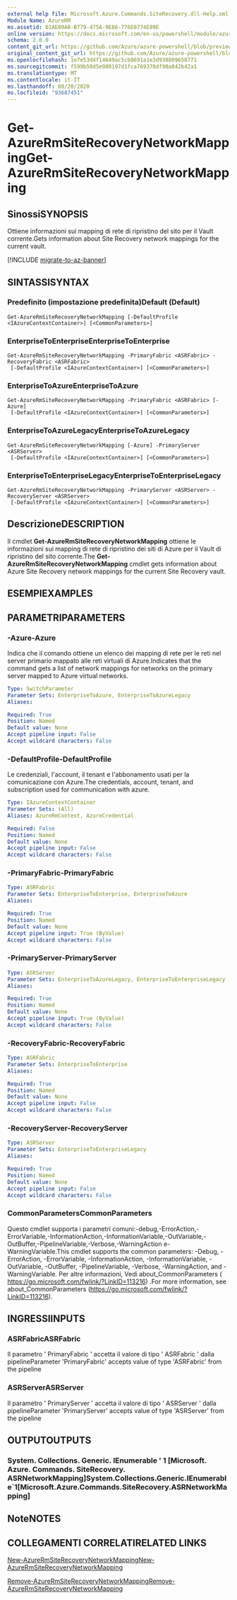 ```yaml
---
external help file: Microsoft.Azure.Commands.SiteRecovery.dll-Help.xml
Module Name: AzureRM
ms.assetid: 01AE09A8-B779-475A-9E86-776E0774E89E
online version: https://docs.microsoft.com/en-us/powershell/module/azurerm.siterecovery/get-azurermsiterecoverynetworkmapping
schema: 2.0.0
content_git_url: https://github.com/Azure/azure-powershell/blob/preview/src/ResourceManager/SiteRecovery/Commands.SiteRecovery/help/Get-AzureRmSiteRecoveryNetworkMapping.md
original_content_git_url: https://github.com/Azure/azure-powershell/blob/preview/src/ResourceManager/SiteRecovery/Commands.SiteRecovery/help/Get-AzureRmSiteRecoveryNetworkMapping.md
ms.openlocfilehash: 1e7e53d4f14649ac5cb8691a1e3d938809658771
ms.sourcegitcommit: f599b50d5e980197d1fca769378df90a842b42a1
ms.translationtype: MT
ms.contentlocale: it-IT
ms.lasthandoff: 08/20/2020
ms.locfileid: "93687451"
---
```

# <span data-ttu-id="9c83e-101">Get-AzureRmSiteRecoveryNetworkMapping</span><span class="sxs-lookup"><span data-stu-id="9c83e-101">Get-AzureRmSiteRecoveryNetworkMapping</span></span>

## <span data-ttu-id="9c83e-102">Sinossi</span><span class="sxs-lookup"><span data-stu-id="9c83e-102">SYNOPSIS</span></span>
<span data-ttu-id="9c83e-103">Ottiene informazioni sui mapping di rete di ripristino del sito per il Vault corrente.</span><span class="sxs-lookup"><span data-stu-id="9c83e-103">Gets information about Site Recovery network mappings for the current vault.</span></span>

[!INCLUDE [migrate-to-az-banner](../../includes/migrate-to-az-banner.md)]

## <span data-ttu-id="9c83e-104">SINTASSI</span><span class="sxs-lookup"><span data-stu-id="9c83e-104">SYNTAX</span></span>

### <span data-ttu-id="9c83e-105">Predefinito (impostazione predefinita)</span><span class="sxs-lookup"><span data-stu-id="9c83e-105">Default (Default)</span></span>
```
Get-AzureRmSiteRecoveryNetworkMapping [-DefaultProfile <IAzureContextContainer>] [<CommonParameters>]
```

### <span data-ttu-id="9c83e-106">EnterpriseToEnterprise</span><span class="sxs-lookup"><span data-stu-id="9c83e-106">EnterpriseToEnterprise</span></span>
```
Get-AzureRmSiteRecoveryNetworkMapping -PrimaryFabric <ASRFabric> -RecoveryFabric <ASRFabric>
 [-DefaultProfile <IAzureContextContainer>] [<CommonParameters>]
```

### <span data-ttu-id="9c83e-107">EnterpriseToAzure</span><span class="sxs-lookup"><span data-stu-id="9c83e-107">EnterpriseToAzure</span></span>
```
Get-AzureRmSiteRecoveryNetworkMapping -PrimaryFabric <ASRFabric> [-Azure]
 [-DefaultProfile <IAzureContextContainer>] [<CommonParameters>]
```

### <span data-ttu-id="9c83e-108">EnterpriseToAzureLegacy</span><span class="sxs-lookup"><span data-stu-id="9c83e-108">EnterpriseToAzureLegacy</span></span>
```
Get-AzureRmSiteRecoveryNetworkMapping [-Azure] -PrimaryServer <ASRServer>
 [-DefaultProfile <IAzureContextContainer>] [<CommonParameters>]
```

### <span data-ttu-id="9c83e-109">EnterpriseToEnterpriseLegacy</span><span class="sxs-lookup"><span data-stu-id="9c83e-109">EnterpriseToEnterpriseLegacy</span></span>
```
Get-AzureRmSiteRecoveryNetworkMapping -PrimaryServer <ASRServer> -RecoveryServer <ASRServer>
 [-DefaultProfile <IAzureContextContainer>] [<CommonParameters>]
```

## <span data-ttu-id="9c83e-110">Descrizione</span><span class="sxs-lookup"><span data-stu-id="9c83e-110">DESCRIPTION</span></span>
<span data-ttu-id="9c83e-111">Il cmdlet **Get-AzureRmSiteRecoveryNetworkMapping** ottiene le informazioni sui mapping di rete di ripristino dei siti di Azure per il Vault di ripristino del sito corrente.</span><span class="sxs-lookup"><span data-stu-id="9c83e-111">The **Get-AzureRmSiteRecoveryNetworkMapping** cmdlet gets information about Azure Site Recovery network mappings for the current Site Recovery vault.</span></span>

## <span data-ttu-id="9c83e-112">ESEMPI</span><span class="sxs-lookup"><span data-stu-id="9c83e-112">EXAMPLES</span></span>

## <span data-ttu-id="9c83e-113">PARAMETRI</span><span class="sxs-lookup"><span data-stu-id="9c83e-113">PARAMETERS</span></span>

### <span data-ttu-id="9c83e-114">-Azure</span><span class="sxs-lookup"><span data-stu-id="9c83e-114">-Azure</span></span>
<span data-ttu-id="9c83e-115">Indica che il comando ottiene un elenco dei mapping di rete per le reti nel server primario mappato alle reti virtuali di Azure.</span><span class="sxs-lookup"><span data-stu-id="9c83e-115">Indicates that the command gets a list of network mappings for networks on the primary server mapped to Azure virtual networks.</span></span>

```yaml
Type: SwitchParameter
Parameter Sets: EnterpriseToAzure, EnterpriseToAzureLegacy
Aliases: 

Required: True
Position: Named
Default value: None
Accept pipeline input: False
Accept wildcard characters: False
```

### <span data-ttu-id="9c83e-116">-DefaultProfile</span><span class="sxs-lookup"><span data-stu-id="9c83e-116">-DefaultProfile</span></span>
<span data-ttu-id="9c83e-117">Le credenziali, l'account, il tenant e l'abbonamento usati per la comunicazione con Azure.</span><span class="sxs-lookup"><span data-stu-id="9c83e-117">The credentials, account, tenant, and subscription used for communication with azure.</span></span>

```yaml
Type: IAzureContextContainer
Parameter Sets: (All)
Aliases: AzureRmContext, AzureCredential

Required: False
Position: Named
Default value: None
Accept pipeline input: False
Accept wildcard characters: False
```

### <span data-ttu-id="9c83e-118">-PrimaryFabric</span><span class="sxs-lookup"><span data-stu-id="9c83e-118">-PrimaryFabric</span></span>
```yaml
Type: ASRFabric
Parameter Sets: EnterpriseToEnterprise, EnterpriseToAzure
Aliases: 

Required: True
Position: Named
Default value: None
Accept pipeline input: True (ByValue)
Accept wildcard characters: False
```

### <span data-ttu-id="9c83e-119">-PrimaryServer</span><span class="sxs-lookup"><span data-stu-id="9c83e-119">-PrimaryServer</span></span>
```yaml
Type: ASRServer
Parameter Sets: EnterpriseToAzureLegacy, EnterpriseToEnterpriseLegacy
Aliases: 

Required: True
Position: Named
Default value: None
Accept pipeline input: True (ByValue)
Accept wildcard characters: False
```

### <span data-ttu-id="9c83e-120">-RecoveryFabric</span><span class="sxs-lookup"><span data-stu-id="9c83e-120">-RecoveryFabric</span></span>
```yaml
Type: ASRFabric
Parameter Sets: EnterpriseToEnterprise
Aliases: 

Required: True
Position: Named
Default value: None
Accept pipeline input: False
Accept wildcard characters: False
```

### <span data-ttu-id="9c83e-121">-RecoveryServer</span><span class="sxs-lookup"><span data-stu-id="9c83e-121">-RecoveryServer</span></span>
```yaml
Type: ASRServer
Parameter Sets: EnterpriseToEnterpriseLegacy
Aliases: 

Required: True
Position: Named
Default value: None
Accept pipeline input: False
Accept wildcard characters: False
```

### <span data-ttu-id="9c83e-122">CommonParameters</span><span class="sxs-lookup"><span data-stu-id="9c83e-122">CommonParameters</span></span>
<span data-ttu-id="9c83e-123">Questo cmdlet supporta i parametri comuni:-debug,-ErrorAction,-ErrorVariable,-InformationAction,-InformationVariable,-OutVariable,-OutBuffer,-PipelineVariable,-Verbose,-WarningAction e-WarningVariable.</span><span class="sxs-lookup"><span data-stu-id="9c83e-123">This cmdlet supports the common parameters: -Debug, -ErrorAction, -ErrorVariable, -InformationAction, -InformationVariable, -OutVariable, -OutBuffer, -PipelineVariable, -Verbose, -WarningAction, and -WarningVariable.</span></span> <span data-ttu-id="9c83e-124">Per altre informazioni, Vedi about_CommonParameters ( https://go.microsoft.com/fwlink/?LinkID=113216) .</span><span class="sxs-lookup"><span data-stu-id="9c83e-124">For more information, see about_CommonParameters (https://go.microsoft.com/fwlink/?LinkID=113216).</span></span>

## <span data-ttu-id="9c83e-125">INGRESSI</span><span class="sxs-lookup"><span data-stu-id="9c83e-125">INPUTS</span></span>

### <span data-ttu-id="9c83e-126">ASRFabric</span><span class="sxs-lookup"><span data-stu-id="9c83e-126">ASRFabric</span></span>
<span data-ttu-id="9c83e-127">Il parametro ' PrimaryFabric ' accetta il valore di tipo ' ASRFabric ' dalla pipeline</span><span class="sxs-lookup"><span data-stu-id="9c83e-127">Parameter 'PrimaryFabric' accepts value of type 'ASRFabric' from the pipeline</span></span>

### <span data-ttu-id="9c83e-128">ASRServer</span><span class="sxs-lookup"><span data-stu-id="9c83e-128">ASRServer</span></span>
<span data-ttu-id="9c83e-129">Il parametro ' PrimaryServer ' accetta il valore di tipo ' ASRServer ' dalla pipeline</span><span class="sxs-lookup"><span data-stu-id="9c83e-129">Parameter 'PrimaryServer' accepts value of type 'ASRServer' from the pipeline</span></span>

## <span data-ttu-id="9c83e-130">OUTPUT</span><span class="sxs-lookup"><span data-stu-id="9c83e-130">OUTPUTS</span></span>

### <span data-ttu-id="9c83e-131">System. Collections. Generic. IEnumerable ' 1 [Microsoft. Azure. Commands. SiteRecovery. ASRNetworkMapping]</span><span class="sxs-lookup"><span data-stu-id="9c83e-131">System.Collections.Generic.IEnumerable\`1[Microsoft.Azure.Commands.SiteRecovery.ASRNetworkMapping]</span></span>

## <span data-ttu-id="9c83e-132">Note</span><span class="sxs-lookup"><span data-stu-id="9c83e-132">NOTES</span></span>

## <span data-ttu-id="9c83e-133">COLLEGAMENTI CORRELATI</span><span class="sxs-lookup"><span data-stu-id="9c83e-133">RELATED LINKS</span></span>

[<span data-ttu-id="9c83e-134">New-AzureRmSiteRecoveryNetworkMapping</span><span class="sxs-lookup"><span data-stu-id="9c83e-134">New-AzureRmSiteRecoveryNetworkMapping</span></span>](./New-AzureRmSiteRecoveryNetworkMapping.md)

[<span data-ttu-id="9c83e-135">Remove-AzureRmSiteRecoveryNetworkMapping</span><span class="sxs-lookup"><span data-stu-id="9c83e-135">Remove-AzureRmSiteRecoveryNetworkMapping</span></span>](./Remove-AzureRmSiteRecoveryNetworkMapping.md)
